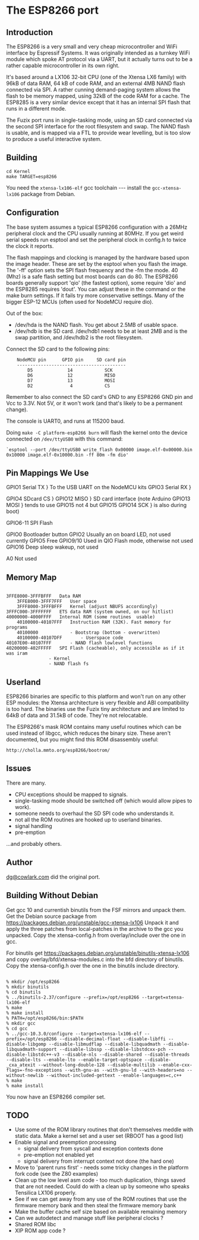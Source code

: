 # The ESP8266 port

## Introduction

The ESP8266 is a very small and very cheap microcontroller and WiFi interface
by Espressif Systems. It was originally intended as a turnkey WiFi module which
spoke AT protocol via a UART, but it actually turns out to be a rather capable
microcontroller in its own right.

It's based around a LX106 32-bit CPU (one of the Xtensa LX6 family) with 96kB
of data RAM, 64 kB of code RAM, and an external 4MB NAND flash connected via SPI.
A rather cunning demand-paging system allows the flash to be memory mapped,
using 32kB of the code RAM for a cache. The ESP8285 is a very similar device
except that it has an internal SPI flash that runs in a different mode.

The Fuzix port runs in single-tasking mode, using an SD card connected via the
second SPI interface for the root filesystem and swap. The NAND flash is
usable, and is mapped via a FTL to provide wear levelling, but is too slow to
produce a useful interactive system.

## Building

```
cd Kernel
make TARGET=esp8266
```

You need the `xtensa-lx106-elf` gcc toolchain --- install the
`gcc-xtensa-lx106` package from Debian.

## Configuration

The base system assumes a typical ESP8266 configuration with a 26MHz
peripheral clock and the CPU usually running at 80MHz. If you get weird
serial speeds run esptool and set the peripheral clock in config.h to twice
the clock it reports.

The flash mappings and clocking is managed by the hardware based upon the
image header. These are set by the esptool when you flash the image. The
'-ff' option sets the SPI flash frequency and the -fm the mode. 40 (Mhz) is
a safe flash setting but most boards can do 80. The ESP8266 boards generally
support 'qio' (the fastest option), some require 'dio' and the ESP8285 requires
'dout'. You can adjust these in the command or the make burn settings. If it
fails try more conservative settings. Many of the bigger ESP-12 MCUs (often
used for NodeMCU require dio).

Out of the box:

  - /dev/hda is the NAND flash. You get about 2.5MB of usable space.
  - /dev/hdb is the SD card. /dev/hdb1 needs to be at least 2MB and is the swap
	partition, and /dev/hdb2 is the root filesystem.

Connect the SD card to the following pins:

        NodeMCU pin      GPIO pin     SD card pin
        -----------------------------------------
            D5             14            SCK
            D6             12            MISO
            D7             13            MOSI
            D2              4            CS

Remember to also connect the SD card's GND to any ESP8266 GND pin and Vcc to
3.3V. Not 5V, or it won't work (and that's likely to be a permanent change).

The console is UART0, and runs at 115200 baud.

Doing `make -C platform-esp8266 burn` will flash the kernel onto the device
connected on `/dev/ttyUSB0` with this command:

    `esptool --port /dev/ttyUSB0 write_flash 0x00000 image.elf-0x00000.bin 0x10000 image.elf-0x10000.bin -ff 80m -fm dio'

## Pin Mappings We Use

GPIO1		Serial TX	}	To the USB UART on the NodeMCU kits
GPIO3		Serial RX	}

GPIO4		SDcard CS	}
GPIO12		MISO		}	SD card interface (note Arduino
GPIO13		MOSI		}	tends to use GPIO15 not 4 but GPIO15
GPIO14		SCK		}	is also during boot)

GPIO6-11	SPI Flash

GPIO0		Bootloader button
GPIO2		Usually an on board LED, not used currently
GPIO5		Free
GPIO9/10	Used in QIO Flash mode, otherwise not used
GPIO16		Deep sleep wakeup, not used

A0		Not used

## Memory Map

````

3FFE8000-3FFFBFFF	Data RAM
	3FFE8000-3FFF7FFF	User space
	3FFF8000-3FFFBFFF	Kernel (adjust NBUFS accordingly)
3FFFC000-3FFFFFFF	ETS data RAM (system owned, on our hitlist)
40000000-4000FFFF	Internal ROM (some routines  usable)
	40100000-40107FFF	Instruction RAM (32K). Fast memory for programs
	40100000			- Bootstrap (bottom - overwritten)
	40100000-40107DFF		- Userspace code
40107E00-40107FFF		- NAND flash lowlevel functions
40200000-402FFFFF	SPI Flash (cacheable), only accessible as if it was iram
				- Kernel
				- NAND flash fs

````

## Userland

ESP8266 binaries are specific to this platform and won't run on any other ESP
modules: the Xtensa architecture is very flexible and ABI compatibility is too
hard. The binaries use the Fuzix tiny architecture and are limited to 64kB of
data and 31.5kB of code. They're not relocatable.

The ESP8266's mask ROM contains many useful routines which can be used instead
of libgcc, which reduces the binary size. These aren't documented, but you
might find this ROM disassembly useful:

	http://cholla.mmto.org/esp8266/bootrom/

## Issues

There are many.

  - CPU exceptions should be mapped to signals.
  - single-tasking mode should be switched off (which would allow pipes to work).
  - someone needs to overhaul the SD SPI code who understands it.
  - not all the ROM routines are hooked up to userland binaries.
  - signal handling
  - pre-emption

...and probably others.

## Author

dg@cowlark.com did the original port.

## Building Without Debian

Get gcc 10 and currentish binutils from the FSF mirrors and unpack them.
Get the Debian source package from https://packages.debian.org/unstable/gcc-xtensa-lx106
Unpack it and apply the three patches from local-patches in the archive to
the gcc you unpacked. Copy the xtensa-config.h from overlay/include over
the one in gcc.

For binutils get https://packages.debian.org/unstable/binutils-xtensa-lx106
and copy overlay/bfd/xtensa-modules.c into the bfd directory of binutils.
Copy the xtensa-config.h over the one in the binutils include directory.


````

% mkdir /opt/esp8266
% mkdir binutils
% cd binutils
% ../binutils-2.37/configure --prefix=/opt/esp8266 --target=xtensa-lx106-elf
% make
% make install
% PATH=/opt/esp8266/bin:$PATH
% mkdir gcc
% cd gcc
% ../gcc-10.3.0/configure --target=xtensa-lx106-elf --prefix=/opt/esp8266 --disable-decimal-float --disable-libffi --disable-libgomp --disable-libmudflap --disable-libquadmath --disable-libquadmath-support --disable-libssp --disable-libstdcxx-pch --disable-libstdc++-v3 --disable-nls --disable-shared --disable-threads --disable-lts --enable-lto --enable-target-optspace --disable-_cxa_atexit --without-long-double-128 --disable-multilib --enable-cxx-flags=-fno-exceptions --with-gnu-as --with-gnu-ld --with-headers=no --without-newlib --without-included-gettext --enable-languages=c,c++
% make
% make install

````

You now have an ESP8266 compiler set.

## TODO

- Use some of the ROM library routines that don't themselves meddle with static data. Make a kernel set and a user set (RBOOT has a good list)
- Enable signal and preemption processing
	- signal delivery from syscall and exception contexts done
	- pre-emption not enabled yet
	- signal delivery from interrupt context not done (the hard one)
- Move to 'parent runs first' - needs some tricky changes in the platform fork code (see the Z80 examples)
- Clean up the low level asm code - too much duplication, things saved that are not needed. Could do with a clean up by someone who speaks Tensilica LX106 properly.
- See if we can get away from any use of the ROM routines that use the firmware memory bank and then steal the firmware memory bank
- Make the buffer cache self size based on available remaining memory
- Can we autodetect and manage stuff like peripheral clocks ?
- Shared ROM libc
- XIP ROM app code ?
